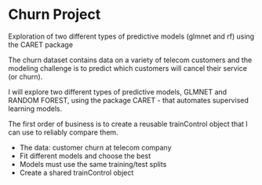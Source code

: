# Churn Project
Exploration of two different types of predictive models (glmnet and rf) using the CARET package


The churn dataset contains data on a variety of telecom customers and the modeling challenge is to predict which 
customers will cancel their service (or churn).

I will explore two different types of predictive models, GLMNET and RANDOM FOREST, using the package CARET - that automates supervised learning models.

The first order of business is to create a reusable trainControl object that I can use to reliably compare them.

* The data: customer churn at telecom company
* Fit different models and choose the best
* Models must use the same training/test splits
* Create a shared trainControl object
